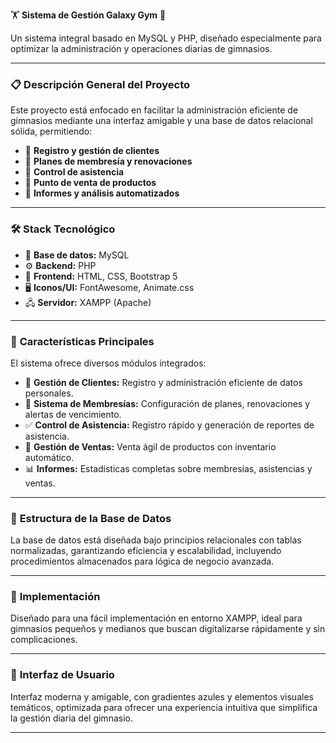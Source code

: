 🏋️ **Sistema de Gestión Galaxy Gym** 🌌

Un sistema integral basado en MySQL y PHP, diseñado especialmente para optimizar la administración y operaciones diarias de gimnasios.

---

### 📋 **Descripción General del Proyecto**
Este proyecto está enfocado en facilitar la administración eficiente de gimnasios mediante una interfaz amigable y una base de datos relacional sólida, permitiendo:
- 🔹 **Registro y gestión de clientes**
- 🔹 **Planes de membresía y renovaciones**
- 🔹 **Control de asistencia**
- 🔹 **Punto de venta de productos**
- 🔹 **Informes y análisis automatizados**

---

### 🛠️ **Stack Tecnológico**
- 💾 **Base de datos:** MySQL
- ⚙️ **Backend:** PHP
- 🎨 **Frontend:** HTML, CSS, Bootstrap 5
- 🖥️ **Iconos/UI:** FontAwesome, Animate.css
- 🖧 **Servidor:** XAMPP (Apache)

---

### 🌟 **Características Principales**
El sistema ofrece diversos módulos integrados:
- 👥 **Gestión de Clientes:** Registro y administración eficiente de datos personales.
- 📅 **Sistema de Membresías:** Configuración de planes, renovaciones y alertas de vencimiento.
- ✅ **Control de Asistencia:** Registro rápido y generación de reportes de asistencia.
- 🛒 **Gestión de Ventas:** Venta ágil de productos con inventario automático.
- 📊 **Informes:** Estadísticas completas sobre membresías, asistencias y ventas.

---

### 📂 **Estructura de la Base de Datos**
La base de datos está diseñada bajo principios relacionales con tablas normalizadas, garantizando eficiencia y escalabilidad, incluyendo procedimientos almacenados para lógica de negocio avanzada.

---

### 🚀 **Implementación**
Diseñado para una fácil implementación en entorno XAMPP, ideal para gimnasios pequeños y medianos que buscan digitalizarse rápidamente y sin complicaciones.

---

### 🎯 **Interfaz de Usuario**
Interfaz moderna y amigable, con gradientes azules y elementos visuales temáticos, optimizada para ofrecer una experiencia intuitiva que simplifica la gestión diaria del gimnasio.

---

